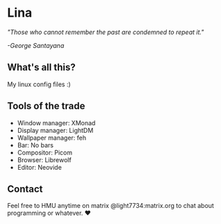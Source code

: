 # Lina
<i>
"Those who cannot remember the past are condemned to repeat it."

-George Santayana
</i>

## What's all this?
My linux config files :)

## Tools of the trade
* Window manager: XMonad
* Display manager: LightDM
* Wallpaper manager: feh
* Bar: No bars
* Compositor: Picom
* Browser: Librewolf
* Editor: Neovide

## Contact
Feel free to HMU anytime on matrix @light7734:matrix.org to chat about programming or whatever. ♥️
